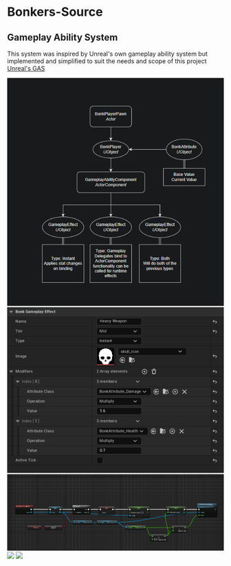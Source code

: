 # Bonkers-Source

## Gameplay Ability System
This system was inspired by Unreal's own gameplay ability system but implemented and simplified to suit the needs and scope of this project
[Unreal's GAS](https://github.com/tranek/GASDocumentation/)

![](images/structure.png?raw=true)
![](images/gas.png?raw=true)
![](images/gameplay_effect.png?raw=true)
![](images/hitdetection.png?raw=true)
![](images/hellobonking.png?raw=true)

